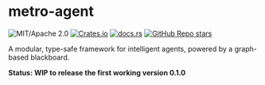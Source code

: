 # metro-agent

![MIT/Apache 2.0](https://img.shields.io/badge/license-MIT%2FApache--2.0-blue.svg)
[![Crates.io](https://img.shields.io/crates/v/mry)](https://crates.io/crates/metro-agent)
[![docs.rs](https://img.shields.io/docsrs/metro-agent)](https://docs.rs/metro-agent)
[![GitHub Repo stars](https://img.shields.io/github/stars/Hihaheho/metro-agent?style=social)](https://github.com/Hihaheho/metro-agent)

A modular, type-safe framework for intelligent agents, powered by a graph-based
blackboard.

**Status: WIP to release the first working version 0.1.0**
